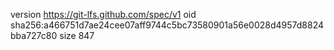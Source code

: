 version https://git-lfs.github.com/spec/v1
oid sha256:a466751d7ae24cee07aff9744c5bc73580901a56e0028d4957d8824bba727c80
size 847

